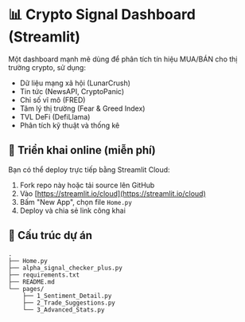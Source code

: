 
# 📊 Crypto Signal Dashboard (Streamlit)

Một dashboard mạnh mẽ dùng để phân tích tín hiệu MUA/BÁN cho thị trường crypto, sử dụng:
- Dữ liệu mạng xã hội (LunarCrush)
- Tin tức (NewsAPI, CryptoPanic)
- Chỉ số vĩ mô (FRED)
- Tâm lý thị trường (Fear & Greed Index)
- TVL DeFi (DefiLlama)
- Phân tích kỹ thuật và thống kê

## 🚀 Triển khai online (miễn phí)
Bạn có thể deploy trực tiếp bằng Streamlit Cloud:

1. Fork repo này hoặc tải source lên GitHub
2. Vào [https://streamlit.io/cloud](https://streamlit.io/cloud)
3. Bấm "New App", chọn file `Home.py`
4. Deploy và chia sẻ link công khai

## 📁 Cấu trúc dự án

```
.
├── Home.py
├── alpha_signal_checker_plus.py
├── requirements.txt
├── README.md
└── pages/
    ├── 1_Sentiment_Detail.py
    ├── 2_Trade_Suggestions.py
    └── 3_Advanced_Stats.py
```
